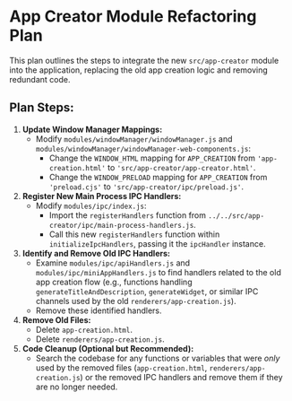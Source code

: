 # App Creator Module Refactoring Plan

This plan outlines the steps to integrate the new `src/app-creator` module into the application, replacing the old app creation logic and removing redundant code.

## Plan Steps:

1.  **Update Window Manager Mappings:**
    *   Modify `modules/windowManager/windowManager.js` and `modules/windowManager/windowManager-web-components.js`:
        *   Change the `WINDOW_HTML` mapping for `APP_CREATION` from `'app-creation.html'` to `'src/app-creator/app-creator.html'`.
        *   Change the `WINDOW_PRELOAD` mapping for `APP_CREATION` from `'preload.cjs'` to `'src/app-creator/ipc/preload.js'`.
2.  **Register New Main Process IPC Handlers:**
    *   Modify `modules/ipc/index.js`:
        *   Import the `registerHandlers` function from `../../src/app-creator/ipc/main-process-handlers.js`.
        *   Call this new `registerHandlers` function within `initializeIpcHandlers`, passing it the `ipcHandler` instance.
3.  **Identify and Remove Old IPC Handlers:**
    *   Examine `modules/ipc/apiHandlers.js` and `modules/ipc/miniAppHandlers.js` to find handlers related to the old app creation flow (e.g., functions handling `generateTitleAndDescription`, `generateWidget`, or similar IPC channels used by the old `renderers/app-creation.js`).
    *   Remove these identified handlers.
4.  **Remove Old Files:**
    *   Delete `app-creation.html`.
    *   Delete `renderers/app-creation.js`.
5.  **Code Cleanup (Optional but Recommended):**
    *   Search the codebase for any functions or variables that were *only* used by the removed files (`app-creation.html`, `renderers/app-creation.js`) or the removed IPC handlers and remove them if they are no longer needed.